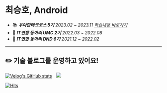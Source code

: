 # 최승호, Android

- 📚 _**우아한테크코스 5기** 2023.02 ~ 2023.11 [학습내용 바로가기](https://github.com/tmdgh1592/buna-woowacourse)_
- 🧤 _**IT연합 동아리 UMC 2기** 2022.03 ~ 2022.08_
- 🧤 _**IT연합 동아리 DND 6기** 2021.12 ~ 2022.02_

<hr>

## ✏️ 기술 블로그를 운영하고 있어요!

[![Velog's GitHub stats](https://velog-readme-stats.vercel.app/api/badge?name=buna1592)](https://velog.io/@buna1592)
<a href="https://itstory1592.tistory.com/" target="_blank">
    <img 
        src="http://img.shields.io/badge/-Tistory-464646?style=flat&logo=Blogger&logoColor=f3d6ff&link=https://itstory1592.tistory.com/"
        style="height : auto; margin-left : 10px; margin-right : 10px;"/>
</a>

[![Hits](https://hits.seeyoufarm.com/api/count/incr/badge.svg?url=https%3A%2F%2Fgithub.com%2Ftmdgh1592%2Fhit-counter&count_bg=%2386E3A4&title_bg=%234F4F4F&icon=googlecardboard.svg&icon_color=%23E7E7E7&title=hits&edge_flat=false)](https://github.com/tmdgh1592)
</p>
